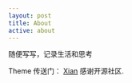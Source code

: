 ```yaml
---
layout: post
title: About
active: about
---
```


随便写写，记录生活和思考

Theme 传送门： [Xian](https://github.com/YCF/Farbtle) 感谢开源社区.
